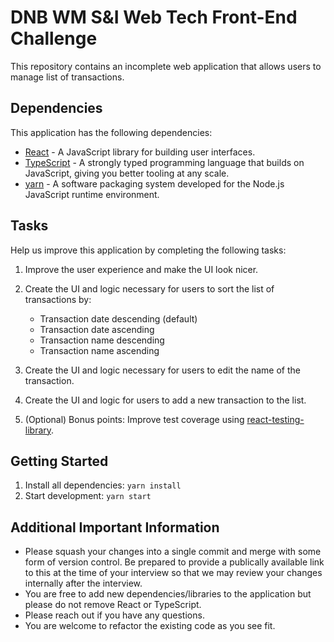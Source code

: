 # DNB WM S&I Web Tech Front-End Challenge

This repository contains an incomplete web application that allows users to manage list of transactions.

## Dependencies

This application has the following dependencies:

- [React](https://reactjs.org/) - A JavaScript library for building user interfaces.
- [TypeScript](https://www.typescriptlang.org/) - A strongly typed programming language that builds on JavaScript, giving you better tooling at any scale.
- [yarn](https://yarnpkg.com/) - A software packaging system developed for the Node.js JavaScript runtime environment.

## Tasks

Help us improve this application by completing the following tasks:

1. Improve the user experience and make the UI look nicer.

2. Create the UI and logic necessary for users to sort the list of transactions by:
    - Transaction date descending (default)
    - Transaction date ascending
    - Transaction name descending
    - Transaction name ascending

3. Create the UI and logic necessary for users to edit the name of the transaction.

4. Create the UI and logic for users to add a new transaction to the list.

5. (Optional) Bonus points: Improve test coverage using [react-testing-library](https://github.com/testing-library/react-testing-library).

## Getting Started

1. Install all dependencies: `yarn install`
2. Start development: `yarn start`

## Additional Important Information

- Please squash your changes into a single commit and merge with some form of version control. Be prepared to provide a publically available link to this at the time of your interview so that we may review your changes internally after the interview.
- You are free to add new dependencies/libraries to the application but please do not remove React or TypeScript.
- Please reach out if you have any questions.
- You are welcome to refactor the existing code as you see fit.

